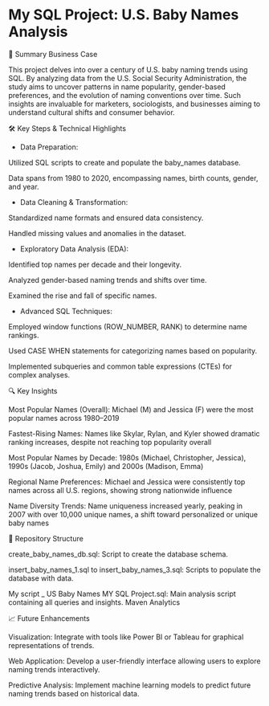 # My SQL Project: U.S. Baby Names Analysis

📌 Summary Business Case

This project delves into over a century of U.S. baby naming trends using SQL. By analyzing data from the U.S. Social Security Administration, the study aims to uncover patterns in name popularity, gender-based preferences, and the evolution of naming conventions over time. Such insights are invaluable for marketers, sociologists, and businesses aiming to understand cultural shifts and consumer behavior.

🛠️ Key Steps & Technical Highlights

* Data Preparation:

Utilized SQL scripts to create and populate the baby_names database.

Data spans from 1980 to 2020, encompassing names, birth counts, gender, and year.

* Data Cleaning & Transformation:

Standardized name formats and ensured data consistency.

Handled missing values and anomalies in the dataset.

* Exploratory Data Analysis (EDA):

Identified top names per decade and their longevity.

Analyzed gender-based naming trends and shifts over time.

Examined the rise and fall of specific names.

* Advanced SQL Techniques:

Employed window functions (ROW_NUMBER, RANK) to determine name rankings.

Used CASE WHEN statements for categorizing names based on popularity.

Implemented subqueries and common table expressions (CTEs) for complex analyses.

🔍 Key Insights

Most Popular Names (Overall): Michael (M) and Jessica (F) were the most popular names across 1980–2019

Fastest-Rising Names: Names like Skylar, Rylan, and Kyler showed dramatic ranking increases, despite not reaching top popularity overall

Most Popular Names by Decade: 1980s (Michael, Christopher, Jessica), 1990s (Jacob, Joshua, Emily) and 2000s (Madison, Emma)

Regional Name Preferences: Michael and Jessica were consistently top names across all U.S. regions, showing strong nationwide influence

Name Diversity Trends: Name uniqueness increased yearly, peaking in 2007 with over 10,000 unique names, a shift toward personalized or unique baby names

📁 Repository Structure

create_baby_names_db.sql: Script to create the database schema.

insert_baby_names_1.sql to insert_baby_names_3.sql: Scripts to populate the database with data.

My script _ US Baby Names MY SQL Project.sql: Main analysis script containing all queries and insights.
Maven Analytics

📈 Future Enhancements

Visualization: Integrate with tools like Power BI or Tableau for graphical representations of trends.

Web Application: Develop a user-friendly interface allowing users to explore naming trends interactively.

Predictive Analysis: Implement machine learning models to predict future naming trends based on historical data.
